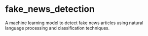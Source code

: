 # fake_news_detection
A machine learning model to detect fake news articles using natural language processing and classification techniques.
